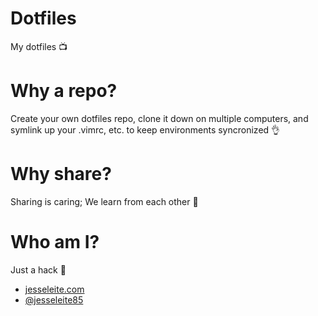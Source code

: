 # Dotfiles

My dotfiles 📺

# Why a repo?

Create your own dotfiles repo, clone it down on multiple computers, and symlink up your .vimrc, etc. to keep environments syncronized 👌

# Why share?

Sharing is caring; We learn from each other 🌷

# Who am I?

Just a hack 🔨

- [jesseleite.com](https://jesseleite.com)
- [@jesseleite85](https://twitter.com/jesseleite85)
